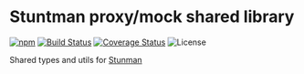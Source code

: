 # Stuntman proxy/mock shared library

[![npm](https://img.shields.io/npm/v/@stuntman/shared.svg)][npmjs]
[![Build Status](https://img.shields.io/github/actions/workflow/status/andrzej-woof/stuntman/ci.yaml)][build]
[![Coverage Status](https://coveralls.io/repos/github/andrzej-woof/stuntman/badge.svg)][coverage]
![License](https://img.shields.io/github/license/andrzej-woof/stuntman)

[npmjs]: https://www.npmjs.com/package/@stuntman/shared
[build]: https://github.com/andrzej-woof/stuntman/actions/workflows/ci.yaml
[coverage]: https://coveralls.io/github/andrzej-woof/stuntman

Shared types and utils for [Stunman](https://github.com/andrzej-woof/stuntman#readme)
